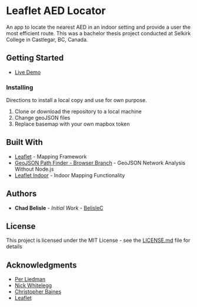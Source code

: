 # Leaflet AED Locator

An app to locate the nearest AED in an indoor setting and provide a user the most efficient route. This was a bachelor thesis project conducted at Selkirk College in Castlegar, BC, Canada.


## Getting Started

* [Live Demo](https://www.sgrc.selkirk.ca/students/chadbelisle/AED%20Locator/)


### Installing

Directions to install a local copy and use for own purpose.

1. Clone or download the repository to a local machine
2. Change geoJSON files
3. Replace basemap with your own mapbox token


## Built With

* [Leaflet](https://github.com/Leaflet/Leaflet) - Mapping Framework
* [GeoJSON Path Finder - Browser Branch](https://github.com/nickw1/geojson-path-finder/tree/browser) - GeoJSON Network Analysis Without Node.js
* [Leaflet Indoor](https://github.com/cbaines/leaflet-indoor) - Indoor Mapping Functionality


## Authors

* **Chad Belisle** - *Initial Work* - [BelisleC](https://github.com/BelisleC)


## License

This project is licensed under the MIT License - see the [LICENSE.md](LICENSE.md) file for details

## Acknowledgments

* [Per Liedman](https://github.com/perliedman)
* [Nick Whitelegg](https://github.com/nickw1)
* [Christopher Baines](https://github.com/cbaines)
* [Leaflet](https://github.com/orgs/Leaflet/people)